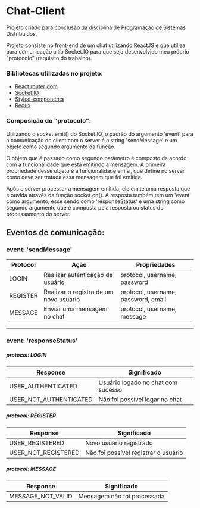 # Chat-Client 

Projeto criado para conclusão da disciplina de Programação de Sistemas Distribuídos. 

Projeto consiste no front-end de um chat utilizando ReactJS e que utiliza para comunicação a lib Socket.IO para que seja desenvolvido meu próprio "protocolo" (requisito do trabalho).

### Bibliotecas utilizadas no projeto:
- [React router dom](https://reactrouter.com/)
- [Socket.IO](https://socket.io/)
- [Styled-components](https://styled-components.com/)
- [Redux](https://redux.js.org/)

### Composição do "protocolo":

Utilizando o socket.emit() do Socket.IO, o padrão do argumento 'event' para a comunicação do client com o server é a string 'sendMessage' e um objeto como segundo argumento da função.

O objeto que é passado como segundo parâmetro é composto de acordo com a funcionalidade que está emitindo a mensagem. A primeira propriedade desse objeto é a funcionalidade em si, que define no server como deve ser tratada essa mensagem que foi emitida.

Após o server processar a mensagem emitida, ele emite uma resposta que é ouvida através da função socket.on(). A resposta também tem um 'event' como argumento, esse sendo como 'responseStatus' e uma string como segundo argumento que é composta pela resposta ou status do processamento do server.

## Eventos de comunicação:

### event: 'sendMessage'

|Protocol | Ação | Propriedades |
|---------|------|--------------|
|LOGIN | Realizar autenticação de usuário | protocol, username, password
|REGISTER | Realizar o registro de um novo usuário | protocol, username, password, email
|MESSAGE | Enviar uma mensagem no chat | protocol, username, message

---------------------------------------------------------------------------------------

### event: 'responseStatus'

##### protocol: LOGIN

|Response | Significado|
|---------|------------|
|USER_AUTHENTICATED | Usuário logado no chat com sucesso|
|USER_NOT_AUTHENTICATED | Não foi possível logar no chat|

##### protocol: REGISTER

|Response | Significado|
|---------|------------|
|USER_REGISTERED | Novo usuário registrado|
|USER_NOT_REGISTERED | Não foi possível registrar o usuário|

##### protocol: MESSAGE

|Response | Significado|
|---------|------------|
|MESSAGE_NOT_VALID | Mensagem não foi processada|
